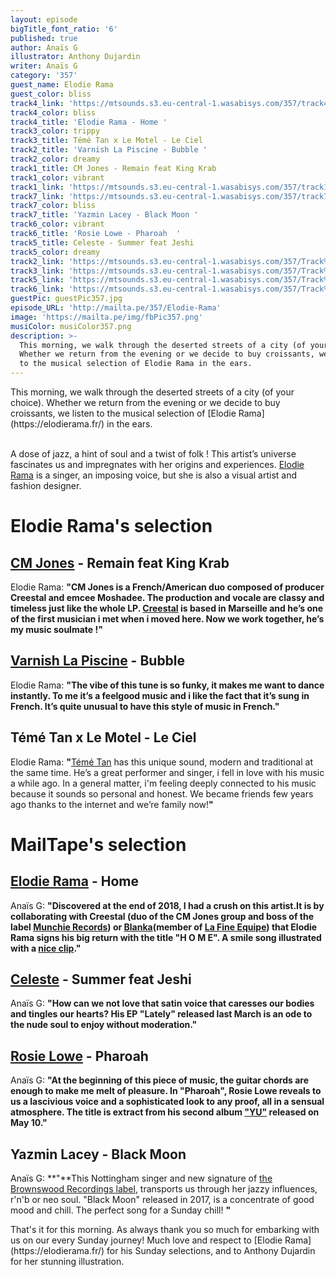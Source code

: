 ```yaml
---
layout: episode
bigTitle_font_ratio: '6'
published: true
author: Anaïs G
illustrator: Anthony Dujardin
writer: Anaïs G
category: '357'
guest_name: Elodie Rama
guest_color: bliss
track4_link: 'https://mtsounds.s3.eu-central-1.wasabisys.com/357/track4.mp3'
track4_color: bliss
track4_title: 'Elodie Rama - Home '
track3_color: trippy
track3_title: Témé Tan x Le Motel - Le Ciel
track2_title: 'Varnish La Piscine - Bubble '
track2_color: dreamy
track1_title: CM Jones - Remain feat King Krab
track1_color: vibrant
track1_link: 'https://mtsounds.s3.eu-central-1.wasabisys.com/357/track1.mp3'
track7_link: 'https://mtsounds.s3.eu-central-1.wasabisys.com/357/track7.mp3'
track7_color: bliss
track7_title: 'Yazmin Lacey - Black Moon '
track6_color: vibrant
track6_title: 'Rosie Lowe - Pharoah  '
track5_title: Celeste - Summer feat Jeshi
track5_color: dreamy
track2_link: 'https://mtsounds.s3.eu-central-1.wasabisys.com/357/Track%202.mp3'
track3_link: 'https://mtsounds.s3.eu-central-1.wasabisys.com/357/Track%203.mp3'
track5_link: 'https://mtsounds.s3.eu-central-1.wasabisys.com/357/Track%205.mp3'
track6_link: 'https://mtsounds.s3.eu-central-1.wasabisys.com/357/Track%206.mp3'
guestPic: guestPic357.jpg
episode_URL: 'http://mailta.pe/357/Elodie-Rama'
image: 'https://mailta.pe/img/fbPic357.png'
musiColor: musiColor357.png
description: >-
  This morning, we walk through the deserted streets of a city (of your choice).
  Whether we return from the evening or we decide to buy croissants, we listen
  to the musical selection of Elodie Rama in the ears.
---
```


<p id="introduction">This morning, we walk through the deserted streets of a city (of your choice). Whether we return from the evening or we decide to buy croissants, we listen to the musical selection of [Elodie Rama](https://elodierama.fr/) in the ears.
<br><br>

A dose of jazz, a hint of soul and a twist of folk ! This artist’s universe fascinates us and impregnates with her origins and experiences. [Elodie Rama](https://www.facebook.com/elodie.rama/) is a singer, an imposing voice, but she is also a visual artist and fashion designer.</p>


# Elodie Rama's selection

## [CM Jones](https://www.facebook.com/wearecmjones/) - Remain feat King Krab
Elodie Rama: **"**CM Jones is a French/American duo composed of producer Creestal and emcee Moshadee. The production and vocale are classy and timeless just like the whole LP. [Creestal](https://www.facebook.com/DJCreestal/) is based in Marseille and he’s one of the first musician i met when i moved here. Now we work together, he’s my music soulmate !**"**

## [Varnish La Piscine](https://soundcloud.com/varnishlapiscine) - Bubble
Elodie Rama: **"**The vibe of this tune is so funky, it makes me want to dance instantly. To me it’s a feelgood music and i like the fact that it’s sung in French. It’s quite unusual to have this style of music in French.**"**

## Témé Tan x Le Motel - Le Ciel 
Elodie Rama: **"**[Témé Tan](https://soundcloud.com/teme-tan) has this unique sound, modern and traditional at the same time. He’s a great performer and singer, i fell in love with his music a while ago. In a general matter, i'm feeling deeply connected to his music because it sounds so personal and honest. We became friends few years ago thanks to the internet and we’re family now!**"**


# MailTape's selection

## [Elodie Rama](https://soundcloud.com/elodie-rama) - Home 
Anaïs G: **"**Discovered at the end of 2018, I had a crush on this artist.It is by collaborating with Creestal (duo of the CM Jones group and boss of the label [Munchie Records](https://soundcloud.com/munchierecords)) or [Blanka](https://soundcloud.com/blankasanova)(member of [La Fine Equipe](https://soundcloud.com/lafineequipe)) that Elodie Rama signs his big return with the title "H O M E". A smile song illustrated with a [nice clip](https://www.youtube.com/watch?v=Lhtb8kqD3ec).**"**

## [Celeste](https://soundcloud.com/celestewaite) - Summer feat Jeshi
Anaïs G: **"**How can we not love that satin voice that caresses our bodies and tingles our hearts? His EP "Lately" released last March is an ode to the nude soul to enjoy without moderation.**"**

## [Rosie Lowe](https://soundcloud.com/rosielowe) - Pharoah
Anaïs G: **"**At the beginning of this piece of music, the guitar chords are enough to make me melt of pleasure. In "Pharoah", Rosie Lowe reveals to us a lascivious voice and a sophisticated look to any proof, all in a sensual atmosphere. The title is extract from his second album ["YU"](https://soundcloud.com/rosielowe/sets/yu-202) released on May 10.**"**

## Yazmin Lacey - Black Moon 
Anaïs G: **"**This Nottingham singer and new signature of [the Brownswood Recordings label](https://soundcloud.com/brownswood),  transports us through her jazzy influences, r'n'b or neo soul. "Black Moon" released in 2017, is a concentrate of good mood and chill. The perfect song for a Sunday chill! **"**



<p id="outroduction"> That's it for this morning. As always thank you so much for embarking with us on our every Sunday journey! Much love and respect to [Elodie Rama](https://elodierama.fr/) for his Sunday selections, and to Anthony Dujardin for her stunning illustration.</p>
